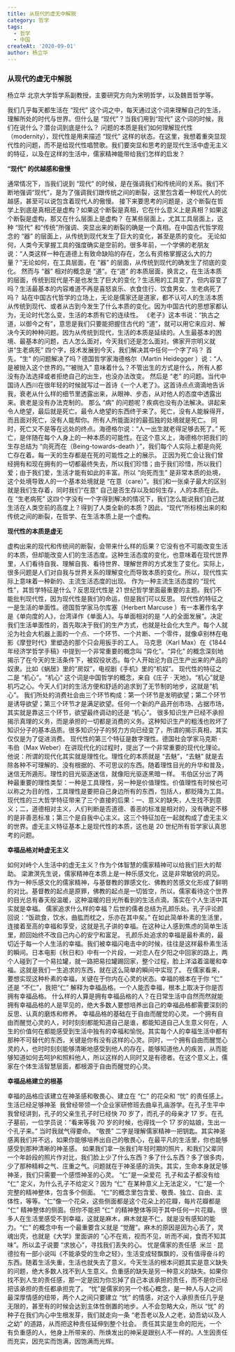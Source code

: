 ```yaml
---
title: 从现代的虚无中解脱
category: 哲学
tags:
  - 哲学
  - 中国
createAt: '2020-09-01'
author: 杨立华
---
```


### 从现代的虚无中解脱

杨立华 北京大学哲学系副教授，主要研究方向为宋明哲学，以及魏晋哲学等。

我们几乎每天都生活在 “现代” 这个词之中，每天通过这个词来理解自己的生活，理解所处的时代与世界。但什么是 “现代”？当我们用到“现代” 这个词的时候，我们在说什么？潜台词到底是什么？
问题的本质是我们如何理解现代性（modernity），现代性是用来描述 “现代” 这样的状态。在这里，我想着重突显现代性的问题，而不是给现代性唱赞歌。我们要突显和思考的是现代生活中虚无主义的特征，以及在这样的生活中，儒家精神能带给我们怎样的启发？

**“现代” 的优越感和傲慢**

通常情况下，当我们说到 “现代” 的时候，是在强调我们和传统间的关系。我们不断地强调“现代”，是为了强调我们跟传统之间的断裂，这里包含着一种现代人的优越感，甚至可以说包含着现代人的傲慢。
接下来要思考的问题是，这个断裂在哲学上到底是真相还是虚构？如果这个断裂是真相，它在什么意义上是真相？如果这个断裂是虚构，那又在什么层面上是虚构？
在某些层面上，尤其工具层面上，这种 “现代” 和“传统”所强调、突显出来的断裂的确是一个真相。在中国古代哲学观念的 “器” 的层面上，从传统到现代发生了巨大的变化，甚至是质的变化。
无论如何，人类今天掌握工具的强度确实是空前的。很多年前，一个学佛的老朋友说：“人类这样一种在道德上有致命缺陷的存在，怎么有资格掌握这么大的力量？”无论如何，在工具层面，在 “器” 的层面，从传统到现代的确发生了彻底的变化。
然而与 “器” 相对的概念是 “道”。在“道” 的本质层面，换言之，在生活本质的层面，传统到现代是不是也发生了巨大的变化？生活用的工具变了，但内容变了吗？生活最基本的内容难道不再是喜怒哀乐、衣食住行、饮食男女、生老病死了吗？
站在中国古代哲学的立场上，无论是儒家还是道家，都不认可人的生活本质从传统到现代、或者从古到今发生了什么本质的变化。因为中国古代的思想家都认为，无论时代怎么变，生活的本质有它的连续性。
《老子》这本书说：“执古之道，以御今之有”，意思是我们只要能把握住古代的 “道”，就可以用它来应对、解决今天的种种问题。因为从传统到现代，生活的本质是延续的。人生最基本的困境、最基本的问题，古人怎么面对，今天我们还是怎么面对。佛家开宗明义就讲“生老病死” 四个字，技术发展到今天，我们解决其中任何一个字了吗？
首先，“生” 的问题解决了吗？德国哲学家海德格尔（Martin Heidegger ）说：“人是被抛入这个世界的。”“被抛入” 意味着什么？不管出生的方式是什么，所有人都没有办法选择或者拒绝自己的出生，也没办法改变。
然后是 “老” 的问题。当代中国诗人西川在很年轻的时候就写过一首诗《一个人老了》。这首诗点点滴滴地告诉我，衰老从什么样的细节里透露出来，从眼神、步态，从对他人的态度中透露出来。衰老是没有办法克制的。
那么 “病” 的问题呢？疾病也没有办法解决。讲起来令人绝望，最后就是死亡。最令人绝望的东西终于来了。死亡，没有人能躲得开，而且面对死亡，没有人能帮你。所有人所能面对的最孤独的处境就是死亡。
同时，死亡又不是等在远处的终点。海德格尔说：“人一出生就老得足够去死了。” 死亡，是伴随在每个人身上的一种本质的可能性。在这个意义上，海德格尔把我们的生存总结为 “向死而在（Being-towards-death ）”，我们每个人实际上都是向死亡存在着。每一天的生存都是在死的可能性之上的展示。
正因为死亡会让我们曾经拥有和现在拥有的一切都最终失去，所以我们珍惜；由于我们珍惜，所以我们爱；由于我们爱，生活才能有如此的丰富。所以 “向死而生” 是非常本质的处境，这个处境导致人的一个基本处境就是 “在意（care）”。我们和一张桌子最大的区别就是我们生存着，同时我们“在意” 自己是否生存以及如何生存，人的本质在此。
在 “生老病死” 这四个字没有一个字得到解决的情况下，我们怎么能说我们自己就生活在人类空前的高度上？得到了人类全新的本质？因此，“现代”所标榜出来的和传统之间的断裂，在哲学、在生活本质上是一个虚构。

**现代性的本质是虚无**

虚构出来的现代和传统间的断裂，会带来什么样的后果？它没有也不可能改变生活的本质，但却能改变人们的生活态度。这种生活态度的变化，也意味着在现代世界里，人们看待自我、理解自我、看待世界、理解世界的方式发生了变化。实际上，很多问题是人们对自我与世界关系的理解变化而导致本质的变化。所以，现代性实际上意味着一种新的、主流生活态度的出现。
作为一种主流生活态度的 “现代性”，其哲学特征是什么？反思现代性是 21 世纪哲学里面最重要的主题。我们不能批判现代性，因为现代性是我们的命运，但是我们可以反思。
现代性的特征之一是生活的单面性。德国哲学家马尔库塞（Herbert Marcuse ）有一本著作名字是《单向度的人》，台湾译作《单面人》。与单面相对的是 “人的全面发展”。决定我们生活单面性的，首先取决于我们的生产方式，也就是社会化大生产。每个人就沦为社会大机器上面的一个点、一个环节、一个片断、一个零件，就像卓别林在电影《摩登时代》里塑造的那个只会用扳手的工人。
马克思（Karl Max）在《1844 年经济学哲学手稿》中提到一个非常重要的概念叫 “异化”。“异化” 的概念深刻地揭示了在今天的生活条件下，被奴役状态。每个人开始沦为自己生产出来的产品的奴隶。比如《蜗居》里的“房奴”，电视剧《手机》里的“机奴”。
现代性的特征之二是 “机心”。“机心” 这个词是中国哲学的概念，来自《庄子 · 天地》。“机心”就是机巧之心。今天人们对的生活方便和舒适的追求到了无节制的地步，这就是“机心”。
我们所处的消费社会由三个环节构成：第一个环节是发明欲望；第二个环节是诱导欲望；第三个环节才是满足欲望。任何一个新的产品开创市场、占据市场，其实就是靠这三个环节，欲望最终调动的还是 “机心”。
很多知识生产已经不承担揭示真理的义务，而是承担的一切都是消费的义务。这种知识生产的粗浅也败坏了知识分子的基本品质。很多知识分子的努力方向已经变了，所谓的揭示真相，其实仅仅是为了促进消费。
现代性的第三个特征是数字理性。德国社会学家马克斯 · 韦伯（Max Weber）在讲现代化的过程时，提出了一个非常重要的现代化理论。他说：所谓的现代化其实就是理性化。理性化的本质就是 “去魅”，“去魅” 就是去除各种不可理解的、没有根据的、不可思议的东西。随着理性目光的升华和普及，迷信无所遁形。理性的目光驱逐迷信，就像阳光驱逐黑暗一样。
韦伯区分出了两种最重要的理性类型：一种是工具理性，另一种是价值理性。价值理性有时候也可以称之为目的性，工具理性是要把自己身边所有的东西，包括人，都贬降为工具。
现代性的三大哲学特征带来了三个直接的后果：一、意义的缺失，人生找不到意义；二，道德相对主义，人们判断是否道德、善恶的标准是相对的，没有确定不移的是非善恶标准；第三个是自我中心主义。这三个特征加在一起就构成了虚无主义的世界。虚无主义特征基本上是现代性的本质，这也是 20 世纪所有哲学家认真思考的问题。

**幸福品格对峙虚无主义**

如何对峙个人生活中的虚无主义？作为个体智慧的儒家精神可以给我们巨大的帮助。
梁漱溟先生说，儒家精神在本质上是一种乐感文化，这是非常敏锐的洞见。作为一种乐感文化的儒家精神，与基督教的罪感文化、佛教的苦感文化形成了鲜明的对比。基督教的起点是原罪，佛教的起点是一切皆空，所以，儒家看待这个世界的目光总有春天般温暖，这种温暖的目光所看到的生活点滴，落实在个人生活中其实就是幸福。
儒家追求什么样的幸福？后世的儒者总结为孔颜乐处。孔子评论颜回说：“饭疏食，饮水，曲肱而枕之，乐亦在其中矣。” 在如此简单朴素的生活里，连接着至高的幸福和享受，这就是孔子讲的幸福。在这种让人感到焦虑的简单生活里，颜回始终不改自己内心的安宁和富足。
孔颜乐处追求的幸福是最朴素的，最切近于每一个人生活的幸福。我们被幸福闪电击中的时候，往往是这样最朴素生活的瞬间。日本电影《秋日和》中有一个片段，一对恋人在夕阳之中回家的路上，两个人碰到了一个易拉罐，就一路把易拉罐踢回家，整个过程，脸上洋溢着温暖和幸福。这就是我们一生追求的东西，就在这么简单的瞬间中实现了。
在儒家看来，要想实现这种朴素的幸福，关键在于你内在心灵的状态。幸福的根本在于你 “仁” 还是 “不仁”，我把“仁” 解释为幸福品格。一个人能否幸福，根本上取决于你是否拥有幸福品格。
什么样的人算是拥有幸福品格的人？在日常生活中自然而然就能拥有幸福品格的人是罕见的，绝大多数人要想培养出自己的幸福品格都需要深刻的反思、认真的磨炼和修养。
幸福品格的基础在于自由而醒觉的心灵。一个拥有自由而醒觉心灵的人，时时刻刻都能知道自己是谁，都能知道自己人生意义何在，人生的价值何在都能感受到生活中独有的幸福和愉悦。其实每个人的幸福生活中都有那种不可替代的东西，关键是你有没有这样的心灵。同时，一个拥有自由而醒觉心灵的人，也时时刻刻能够清晰地感受到他人的存在，能够知道他人的疾苦，从而能够知道如何去呵护和照料他人，所以这样的人同时又是有德者。在这个意义上，儒家在个体生活智慧层面，都根源于自由而醒觉的心灵。

**幸福品格建立的根基**

幸福的品格应该建立在神圣感和敬畏心、建立在 “仁” 的花朵和 “忧” 的责任感上。
生活已经足够神圣  我曾经带领一个企业家研修班去曲阜孔庙游学。在孔子生平中我曾经讲到，孔子的父亲生孔子时已经快 70 岁了，而孔子的母亲才 17 岁。在孔子墓前，一位学员说：“看来等我 70 岁的时候，也得找一个 17 岁的姑娘，生出一个孔子来。” 当时我就气得要命。
“敬畏” 二字是理解儒家精神一把钥匙。其实神圣感离我们并不远，如果你能够培养出自己的敬畏心，在最平凡的生活里，你也能够感受到那种清晰的神圣感。
如果我们拿一张我们年轻时期的照片，和我们父辈同一个年龄段的照片作对比，我们脸上少了什么东西？多了什么东西？多了很多肉，少了那种精粹之气、庄重之气。问题就在于神圣感的消失。其实，生命本身就足够神圣，我们只需要一个感悟神圣的心灵。
“仁”是一朵爱花  孔子和孟子都没有给 “仁” 定义，为什么孔子不给定义？因为 “仁” 在某种意义上无法定义，“仁”是一个完整的精神整体，包含多个侧面。
“仁”的概念里包含爱、敬畏、独立、自由、主体性，等等。“仁”像一个花朵，这些侧面都是这个花朵上的花瓣，每片花瓣都是 “仁” 精神整体的侧面。但你不能把 “仁” 的精神整体等同于其中任何一片花瓣。
很多人在生活里感受不到幸福，这就是麻木，麻木就是不仁，就是没有感知的能力。“仁” 的概念中有一个最重要含义就是 “觉醒”。麻木的原因是因为心丢了，灵魂出壳，也就是《大学》里面讲的 “心不在焉，视而不见，听而不闻，食而不知其味”。所以孟子说要 “求放心”，寻找我们丢失的心。
忧是儒家的责任感  米兰 · 昆德拉有一部小说叫《不能承受的生命之轻》，生活变成轻飘飘的，没有值得奋斗的东西。随着生活失重，生活也就失去了意义。今天生活的根本问题其实是意义缺失的问题，绝大多数人找不到人生意义。负重感的缺失是另一种意义的缺失。如果你找不到人生的责任感，那一定是因为你忘掉了自己本该承担的责任，而不是你已经把该承担的责任都承担完了。
“忧”是儒家的另一个核心概念，是一种人与人之间最深厚情感的纽带，两个人之间只要建立 “忧” 的情感，对这个人承担责任几乎是无限的，甚至有的时候会达到主体性倒置的地步。人不会忽略大众，所以 “忧” 的种子在我们内心中生根发芽，我们就走向一条 “老吾老以及人之老，幼吾幼以及人之幼” 的道路，从而把这种责任延伸到整个社会。
责任其实是生命的阳光，一个有负重感的人，他身上所带来的、所焕发出的神采是跟别人不一样的。人生因责任而充实，因充实而饱满，因饱满而光辉。

